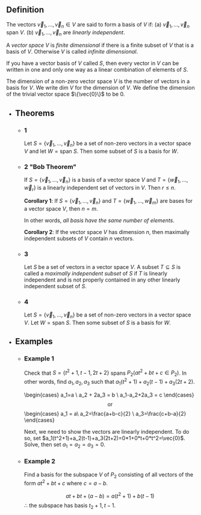 ## Definition
The vectors $\vec{v}_1,\dots,\vec{v}_n\in V$ are said to form a basis of $V$ if:
(a) $\vec{v}_1,\dots,\vec{v}_n$ span $V$.
(b) $\vec{v}_1,\dots,\vec{v}_n$ are *linearly independent*.

A *vector space* $V$ is *finite dimensional* if there is a finite subset of $V$ that is a basis of $V$. Otherwise $V$ is called *infinite dimensional*.

If you have a vector basis of $V$ called $S$, then every vector in $V$ can be written in one and only one way as a linear combination of elements of $S$.

The dimension of a non-zero vector space $V$ is the number of vectors in a basis for $V$. We write $\text{dim }V$ for the dimension of $V$. We define the dimension of the trivial vector space $\{\vec{0}\}$ to be 0.
- ## Theorems
	- ### 1
	  Let $S=\{\vec{v}_1,\dots,\vec{v}_n\}$ be a set of non-zero vectors in a vector space $V$ and let $W=\text{span }S$. Then some subset of $S$ is a basis for $W$.
	- ### 2 "Bob Theorem"
	  If $S=\{\vec{v}_1,\dots,\vec{v}_n\}$ is a basis of a vector space $V$ and $T=\{\vec{w}_1,\dots,\vec{w}_r\}$ is a linearly independent set of vectors in $V$. Then $r\le n$.
	  
	  **Corollary 1**:
	  If $S=\{\vec{v}_1,\dots,\vec{v}_n\}$ and $T=\{\vec{w}_1,\dots,\vec{w}_m\}$ are bases for a vector space $V$, then $n = m$.
	  
	  In other words, *all basis have the same number of elements*.
	  
	  **Corollary 2**:
	  If the vector space $V$ has dimension $n$, then maximally independent subsets of $V$ contain $n$ vectors.
	- ### 3
	  Let $S$ be a set of vectors in a vector space $V$.
	  A subset $T\subseteq S$ is called a *maximally independent subset* of $S$ if $T$ is linearly independent and is not properly contained in any other linearly independent subset of $S.$
	- ### 4
	  Let $S=\{\vec{v}_1,\dots,\vec{v}_n\}$ be a set of non-zero vectors in a vector space $V$. Let $W = \text{span }S$. Then some subset of $S$ is a basis for $W$.
- ## Examples
	- ### Example 1
	  Check that $S=\{t^2+1,t-1,2t+2\}$ spans $P_2 (at^2+bt+c\in P_2)$.
	  In other words, find $a_1,a_2,a_3$ such that $a_1(t^2+1)+a_2(t-1)+a_3(2t+2)$.
	  
	  \begin{cases}
	  a_1=a \\
	  a_2 + 2a_3 = b \\
	  a_1-a_2+2a_3 = c
	  \end{cases}
	  $$\text{or}$$
	  \begin{cases}
	  a_1 = a\\
	  a_2=\frac{a+b-c}{2} \\
	  a_3=\frac{c+b-a}{2}
	  \end{cases}
	  
	  Next, we need to show the vectors are linearly independent.
	  To do so, set $a_1(t^2+1)+a_2(t-1)+a_3(2t+2)=0*1+0*t+0*t^2=\vec{0}$.
	  Solve, then set $a_1 = a_2 = a_3 = 0$.
	- ### Example 2
	  Find a basis for the subspace $V$ of $P_2$ consisting of all vectors of the form $at^2+bt+c$ where $c=a-b$.
	  
	  $$at+bt+(a-b)=a(t^2+1)+b(t-1)$$
	  $\therefore$ the subspace has basis $t_2+1, t-1$.